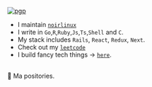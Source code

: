 [![pgp](https://img.shields.io/badge/pgp-4AEE18F83AFDEB23-313131?style=flat&labelColor=313131&color=313131)](https://github.com/mmatongo.gpg)
<br>
- I maintain [`noirlinux`](https://github.com/noirlinux)
- I write in `Go`,`R`,`Ruby`,`Js`,`Ts`,`Shell` and `C`.
- My stack includes `Rails`, `React`, `Redux`, `Next`.
- Check out my [`leetcode`](https://leetcode.com/mmatongo/)
- I build fancy tech things -> [`here`](https://github.com/mulindi).
<br>
🤯 Ma positories.
